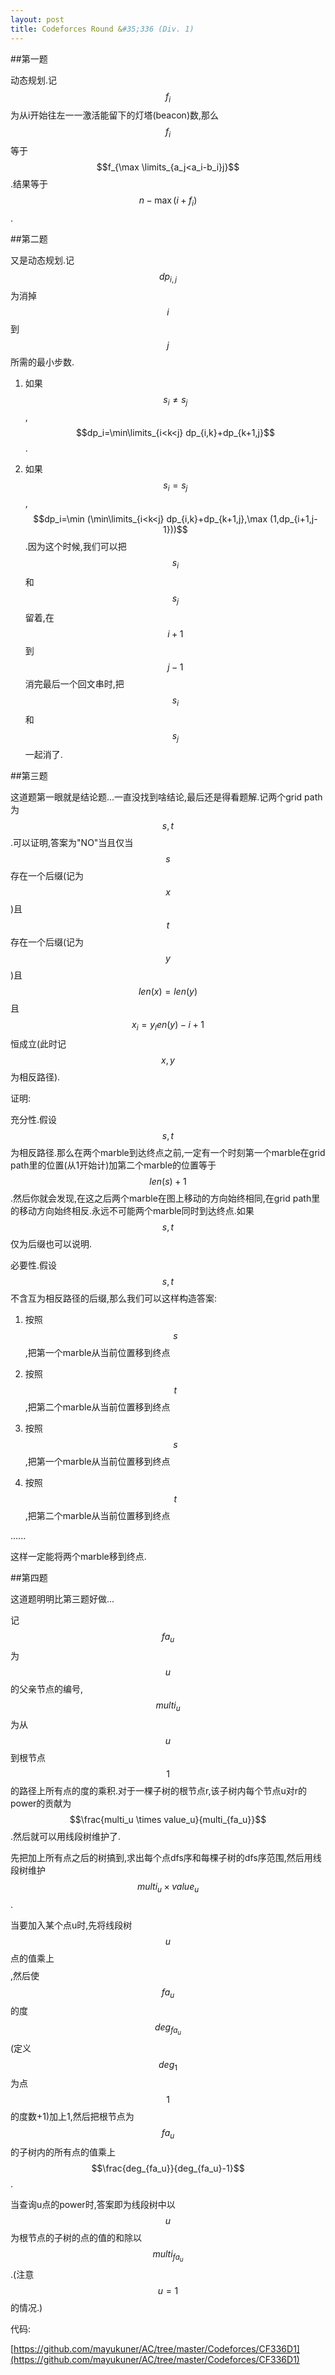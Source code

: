 ```yaml
---
layout: post
title: Codeforces Round &#35;336 (Div. 1)
---
```


##第一题

动态规划.记$$f_i$$为从i开始往左一一激活能留下的灯塔(beacon)数,那么$$f_i$$等于$$f_{\max \limits_{a_j<a_i-b_i}j}$$.结果等于$$n-\max (i+f_i)$$.

##第二题

又是动态规划.记$$dp_{i,j}$$为消掉$$i$$到$$j$$所需的最小步数.

1. 如果$$s_i \neq s_j$$,$$dp_i=\min\limits_{i<k<j} dp_{i,k}+dp_{k+1,j}$$.

2. 如果$$s_i = s_j$$,$$dp_i=\min (\min\limits_{i<k<j} dp_{i,k}+dp_{k+1,j},\max (1,dp_{i+1,j-1}))$$.因为这个时候,我们可以把$$s_i$$和$$s_j$$留着,在$$i+1$$到$$j-1$$消完最后一个回文串时,把$$s_i$$和$$s_j$$一起消了.

##第三题

这道题第一眼就是结论题...一直没找到啥结论,最后还是得看题解.记两个grid path为$$s,t$$.可以证明,答案为"NO"当且仅当$$s$$存在一个后缀(记为$$x$$)且$$t$$存在一个后缀(记为$$y$$)且$$len(x)=len(y)$$且$$x_i=y_len(y)-i+1$$恒成立(此时记$$x,y$$为相反路径).

证明:

充分性.假设$$s,t$$为相反路径.那么在两个marble到达终点之前,一定有一个时刻第一个marble在grid path里的位置(从1开始计)加第二个marble的位置等于$$len(s)+1$$.然后你就会发现,在这之后两个marble在图上移动的方向始终相同,在grid path里的移动方向始终相反.永远不可能两个marble同时到达终点.如果$$s,t$$仅为后缀也可以说明.

必要性.假设$$s,t$$不含互为相反路径的后缀,那么我们可以这样构造答案:

1. 按照$$s$$,把第一个marble从当前位置移到终点

2. 按照$$t$$,把第二个marble从当前位置移到终点

3. 按照$$s$$,把第一个marble从当前位置移到终点

4. 按照$$t$$,把第二个marble从当前位置移到终点

......

这样一定能将两个marble移到终点.

##第四题

这道题明明比第三题好做...

记$$fa_u$$为$$u$$的父亲节点的编号,$$multi_u$$为从$$u$$到根节点$$1$$的路径上所有点的度的乘积.对于一棵子树的根节点r,该子树内每个节点u对r的power的贡献为$$\frac{multi_u \times value_u}{multi_{fa_u}}$$.然后就可以用线段树维护了.

先把加上所有点之后的树搞到,求出每个点dfs序和每棵子树的dfs序范围,然后用线段树维护$$multi_u \times value_u$$.


当要加入某个点u时,先将线段树$$u$$点的值乘上$$$$,然后使$$fa_u$$的度$$deg_{fa_u}$$(定义$$deg_1$$为点$$1$$的度数+1)加上1,然后把根节点为$$fa_u$$的子树内的所有点的值乘上$$\frac{deg_{fa_u}}{deg_{fa_u}-1}$$.

当查询u点的power时,答案即为线段树中以$$u$$为根节点的子树的点的值的和除以$$multi_{fa_u}$$.(注意$$u=1$$的情况.)

代码:

[https://github.com/mayukuner/AC/tree/master/Codeforces/CF336D1](https://github.com/mayukuner/AC/tree/master/Codeforces/CF336D1)
